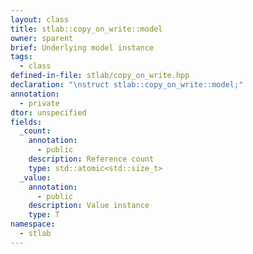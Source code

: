 ```yaml
---
layout: class
title: stlab::copy_on_write::model
owner: sparent
brief: Underlying model instance
tags:
  - class
defined-in-file: stlab/copy_on_write.hpp
declaration: "\nstruct stlab::copy_on_write::model;"
annotation:
  - private
dtor: unspecified
fields:
  _count:
    annotation:
      - public
    description: Reference count
    type: std::atomic<std::size_t>
  _value:
    annotation:
      - public
    description: Value instance
    type: T
namespace:
  - stlab
---
```

